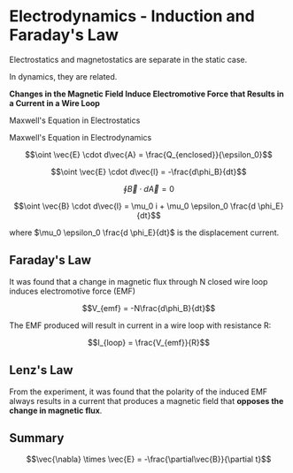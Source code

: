 # Electrodynamics - Induction and Faraday's Law

Electrostatics and magnetostatics are separate in the static case.

In dynamics, they are related.

**Changes in the Magnetic Field Induce Electromotive Force that Results in a Current in a Wire Loop**

Maxwell's Equation in Electrostatics

Maxwell's Equation in Electrodynamics

$$\oint \vec{E} \cdot d\vec{A} = \frac{Q_{enclosed}}{\epsilon_0}$$

$$\oint \vec{E} \cdot d\vec{l} = -\frac{d\phi_B}{dt}$$

$$\oint \vec{B} \cdot d\vec{A} = 0$$

$$\oint \vec{B} \cdot d\vec{l} = \mu_0 i + \mu_0 \epsilon_0 \frac{d \phi_E}{dt}$$

where $\mu_0 \epsilon_0 \frac{d \phi_E}{dt}$ is the displacement current.

## Faraday's Law

It was found that a change in magnetic flux through N closed wire loop induces electromotive force (EMF)

$$V_{emf} = -N\frac{d\phi_B}{dt}$$

The EMF produced will result in current in a wire loop with resistance R:

$$I_{loop} = \frac{V_{emf}}{R}$$

## Lenz's Law
From the experiment, it was found that the polarity of the induced EMF always results in a current that produces a magnetic field that **opposes the change in magnetic flux**.

## Summary

$$\vec{\nabla} \times \vec{E} = -\frac{\partial\vec{B}}{\partial t}$$